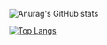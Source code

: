 ![Anurag's GitHub stats](https://github-readme-stats.vercel.app/api?username=theonrd&show_icons=true&theme=radical)

[![Top Langs](https://github-readme-stats.vercel.app/api/top-langs/?username=theonrd)](https://github.com/anuraghazra/github-readme-stats)
